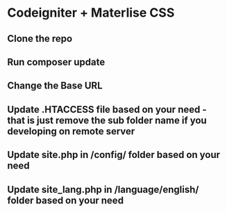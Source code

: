 # Codeigniter + Materlise CSS
## Clone the repo
## Run composer update
## Change the Base URL
## Update .HTACCESS file based on your need - that is just remove the sub folder name if you developing on remote server
## Update site.php in /config/ folder based on your need
## Update site_lang.php in /language/english/ folder based on your need